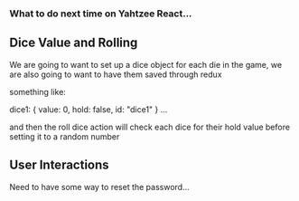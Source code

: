 ### What to do next time on Yahtzee React...


## Dice Value and Rolling
We are going to want to set up a dice object for each die in the game, we are also going to want to have
them saved through redux

something like:

dice1: {
    value: 0,
    hold: false,
    id: "dice1"
} ...

and then the roll dice action will check each dice for their hold value before setting it to a random number

## User Interactions
Need to have some way to reset the password...